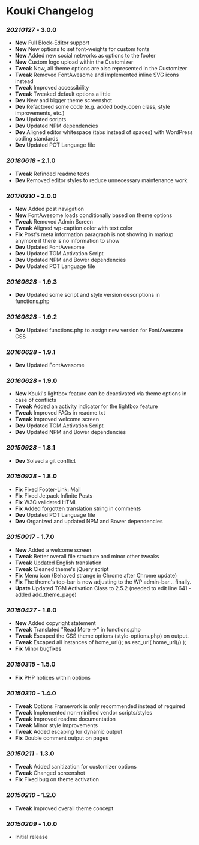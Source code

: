 # Kouki Changelog

### *20210127* - 3.0.0
* **New** Full Block-Editor support
* **New** New options to set font-weights for custom fonts
* **New** Added new social networks as options to the footer
* **New** Custom logo upload within the Customizer
* **Tweak** Now, all theme options are also represented in the Customizer
* **Tweak** Removed FontAwesome and implemented inline SVG icons instead
* **Tweak** Improved accessibility
* **Tweak** Tweaked default options a little
* **Dev** New and bigger theme screenshot
* **Dev** Refactored some code (e.g. added body_open class, style improvements, etc.)
* **Dev** Updated scripts
* **Dev** Updated NPM dependencies
* **Dev** Aligned editor whitespace (tabs instead of spaces) with WordPress coding standards
* **Dev** Updated POT Language file

### *20180618* - 2.1.0
* **Tweak** Refinded readme texts
* **Dev** Removed editor styles to reduce unnecessary maintenance work

### *20170210* - 2.0.0
* **New** Added post navigation
* **New** FontAwesome loads conditionally based on theme options
* **Tweak** Removed Admin Screen
* **Tweak** Aligned wp-caption color with text color
* **Fix** Post's meta information paragraph is not showing in markup anymore if there is no information to show
* **Dev** Updated FontAwesome
* **Dev** Updated TGM Activation Script
* **Dev** Updated NPM and Bower dependencies
* **Dev** Updated POT Language file

### *20160628* - 1.9.3
* **Dev** Updated some script and style version descriptions in functions.php

### *20160628* - 1.9.2
* **Dev** Updated functions.php to assign new version for FontAwesome CSS

### *20160628* - 1.9.1
* **Dev** Updated FontAwesome

### *20160628* - 1.9.0
* **New** Kouki's lightbox feature can be deactivated via theme options in case of conflicts
* **Tweak** Added an activity indicator for the lightbox feature
* **Tweak** Improved FAQs in readme.txt
* **Tweak** Improved welcome screen
* **Dev** Updated TGM Activation Script
* **Dev** Updated NPM and Bower dependencies

### *20150928* - 1.8.1
* **Dev** Solved a git conflict

### *20150928* - 1.8.0
* **Fix** Fixed Footer-Link: Mail
* **Fix** Fixed Jetpack Infinite Posts
* **Fix** W3C validated HTML
* **Fix** Added forgotten translation string in comments
* **Dev** Updated POT Language file
* **Dev** Organized and updated NPM and Bower dependencies

### *20150917* - 1.7.0
* **New** Added a welcome screen
* **Tweak** Better overall file structure and minor other tweaks
* **Tweak** Updated English translation
* **Tweak** Cleaned theme's jQuery script
* **Fix** Menu icon (Behaved strange in Chrome after Chrome update)
* **Fix** The theme's top-bar is now adjusting to the WP admin-bar... finally.
* **Upate** Updated TGM Activation Class to 2.5.2 (needed to edit line 641 - added add_theme_page)

### *20150427* - 1.6.0
* **New** Added copyright statement
* **Tweak** Translated "Read More &rarr;" in functions.php
* **Tweak** Escaped the CSS theme options (style-options.php) on output.
* **Tweak** Escaped all instances of home_url(); as esc_url( home_url(/) );
* **Fix** Minor bugfixes

### *20150315* - 1.5.0
* **Fix** PHP notices within options

### *20150310* - 1.4.0
* **Tweak** Options Framework is only recommended instead of required
* **Tweak** Implemented non-minified vendor scripts/styles
* **Tweak** Improved readme documentation
* **Tweak** Minor style improvements
* **Tweak** Added escaping for dynamic output
* **Fix** Double comment output on pages

### *20150211* - 1.3.0
* **Tweak** Added sanitization for customizer options
* **Tweak** Changed screenshot
* **Fix** Fixed bug on theme activation

### *20150210* - 1.2.0
* **Tweak** Improved overall theme concept

### *20150209* - 1.0.0
* Initial release
